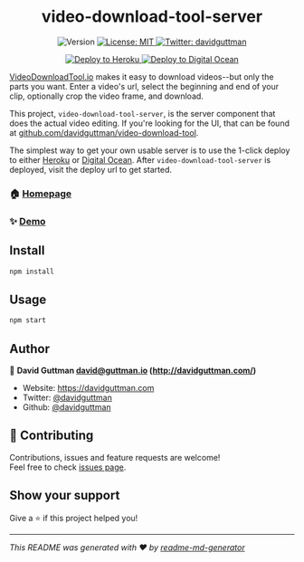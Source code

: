 <h1 align="center">video-download-tool-server</h1>
<p align="center">
  <img alt="Version" src="https://img.shields.io/badge/version-1.0.0-blue.svg?cacheSeconds=2592000" />
  <a href="#" target="_blank">
    <img alt="License: MIT" src="https://img.shields.io/badge/License-MIT-yellow.svg" />
  </a>
  <a href="https://twitter.com/davidguttman" target="_blank">
    <img alt="Twitter: davidguttman" src="https://img.shields.io/twitter/follow/davidguttman.svg?style=social" />
  </a>
</p>
<p align="center">
  <a href="https://heroku.com/deploy?template=https://github.com/davidguttman/video-download-tool-server" target="_blank">
    <img alt="Deploy to Heroku" src="https://img.shields.io/badge/Deploy%20to-Heroku-blueviolet" />
  </a>
  <a href="https://cloud.digitalocean.com/apps/new?repo=https://github.com/davidguttman/video-download-tool-server/tree/main&refcode=225b310227ea" target="_blank">
    <img alt="Deploy to Digital Ocean" src="https://img.shields.io/badge/Deploy%20to-Digital%20Ocean-blue" />
  </a>
</p>

[VideoDownloadTool.io](VideoDownloadTool.io) makes it easy to download videos--but only the parts you want. Enter a video's url, select the beginning and end of your clip, optionally crop the video frame, and download.

This project, `video-download-tool-server`, is the server component that does the actual video editing. If you're looking for the UI, that can be found at [github.com/davidguttman/video-download-tool](//github.com/davidguttman/video-download-tool).

The simplest way to get your own usable server is to use the 1-click deploy to either [Heroku](https://heroku.com/deploy?template=https://github.com/davidguttman/video-download-tool-server) or [Digital Ocean](https://cloud.digitalocean.com/apps/new?repo=https://github.com/davidguttman/video-download-tool-server/tree/main&refcode=225b310227ea). After `video-download-tool-server` is deployed, visit the deploy url to get started.

### 🏠 [Homepage](https://videodownloadtool.io)

### ✨ [Demo](https://videodownloadtool.io/?host=video-download-tool.herokuapp.com)

## Install

```sh
npm install
```

## Usage

```sh
npm start
```

## Author

👤 **David Guttman <david@guttman.io> (http://davidguttman.com/)**

* Website: https://davidguttman.com
* Twitter: [@davidguttman](https://twitter.com/davidguttman)
* Github: [@davidguttman](https://github.com/davidguttman)

## 🤝 Contributing

Contributions, issues and feature requests are welcome!<br />Feel free to check [issues page](https://github.com/davidguttman/video-download-tool-server/issues).

## Show your support

Give a ⭐️ if this project helped you!

***
_This README was generated with ❤️ by [readme-md-generator](https://github.com/kefranabg/readme-md-generator)_
